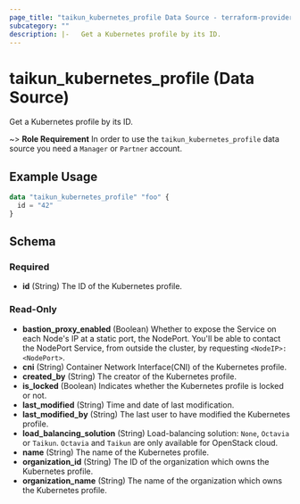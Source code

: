 ```yaml
---
page_title: "taikun_kubernetes_profile Data Source - terraform-provider-taikun"
subcategory: ""
description: |-   Get a Kubernetes profile by its ID.
---
```


# taikun_kubernetes_profile (Data Source)

Get a Kubernetes profile by its ID.

~> **Role Requirement** In order to use the `taikun_kubernetes_profile` data source you need a `Manager` or `Partner` account.

## Example Usage

```terraform
data "taikun_kubernetes_profile" "foo" {
  id = "42"
}
```

<!-- schema generated by tfplugindocs -->
## Schema

### Required

- **id** (String) The ID of the Kubernetes profile.

### Read-Only

- **bastion_proxy_enabled** (Boolean) Whether to expose the Service on each Node's IP at a static port, the NodePort. You'll be able to contact the NodePort Service, from outside the cluster, by requesting `<NodeIP>:<NodePort>`.
- **cni** (String) Container Network Interface(CNI) of the Kubernetes profile.
- **created_by** (String) The creator of the Kubernetes profile.
- **is_locked** (Boolean) Indicates whether the Kubernetes profile is locked or not.
- **last_modified** (String) Time and date of last modification.
- **last_modified_by** (String) The last user to have modified the Kubernetes profile.
- **load_balancing_solution** (String) Load-balancing solution: `None`, `Octavia` or `Taikun`. `Octavia` and `Taikun` are only available for OpenStack cloud.
- **name** (String) The name of the Kubernetes profile.
- **organization_id** (String) The ID of the organization which owns the Kubernetes profile.
- **organization_name** (String) The name of the organization which owns the Kubernetes profile.


